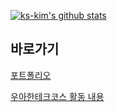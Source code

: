 [![ks-kim's github stats](https://github-readme-stats.vercel.app/api?username=ks-kim)](https://github.com/ks-kim)

## 바로가기

[포트폴리오](https://www.notion.so/kskim/Back-End-Developer-565a22abb117483d8a0ee72b99a38289)

[우아한테크코스 활동 내용](https://github.com/KS-KIM/woowacourse-projects)
